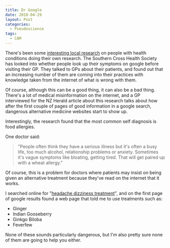 ```yaml
---
title: Dr Google
date: 2018-04-29
layout: Post
categories:
  - Pseudoscience
tags:
  - CAM
---
```


There's been some [interesting local research](http://www.nzherald.co.nz/nz/news/article.cfm?c_id=1&objectid=12036436) on people with health conditions doing their own research. The Southern Cross Health Society has looked into whether people look up their symptoms on google before visiting their GP. They talked to GPs about their patients, and found out that an increasing number of them are coming into their practices with knowledge taken from the internet of what is wrong with them.

<!-- more -->

Of course, although this can be a good thing, it can also be a bad thing. There's a lot of medical misinformation on the internet, and a GP interviewed for the NZ Herald article about this research talks about how after the first couple of pages of good information in a google search, dangerous alternative medicine websites start to show up.

Interestingly, the research found that the most common self diagnosis is food allergies.

One doctor said:

> "People often think they have a serious illness but it's often a busy life, too much alcohol, relationship problems or anxiety. Sometimes it's vague symptoms like bloating, getting tired. That will get paired up with a wheat allergy."

Of course, this is a problem for doctors where patients may insist on being given an alternative treatment because they've read on the internet that it works.

I searched online for "[headache dizziness treatment](https://www.google.co.nz/search?q=headache+dizziness+treatment)", and on the first page of google results found a web page that told me to use treatments such as:

- Ginger
- Indian Gooseberry
- Ginkgo Biloba
- Feverfew

None of these sounds particularly dangerous, but I'm also pretty sure none of them are going to help you either.
